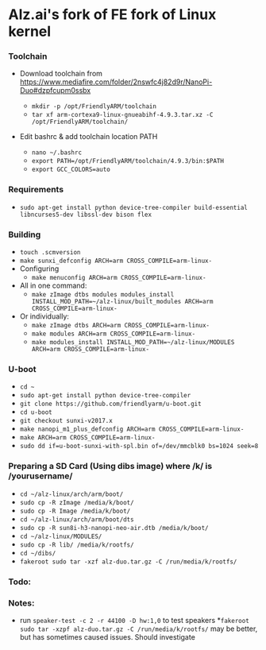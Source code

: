 Alz.ai's fork of FE fork of Linux kernel
============

### Toolchain
* Download toolchain from https://www.mediafire.com/folder/2nswfc4j82d9r/NanoPi-Duo#dzpfcupm0ssbx
	 * `mkdir -p /opt/FriendlyARM/toolchain`
	 * `tar xf arm-cortexa9-linux-gnueabihf-4.9.3.tar.xz -C /opt/FriendlyARM/toolchain/`

* Edit bashrc & add toolchain location PATH

	* `nano ~/.bashrc`
	* `export PATH=/opt/FriendlyARM/toolchain/4.9.3/bin:$PATH`
	* `export GCC_COLORS=auto`
### Requirements
* `sudo apt-get install python device-tree-compiler build-essential libncurses5-dev libssl-dev bison flex`

### Building
* `touch .scmversion`
* `make sunxi_defconfig ARCH=arm CROSS_COMPILE=arm-linux-`
* Configuring
	* `make menuconfig ARCH=arm CROSS_COMPILE=arm-linux-`
* All in one command:
	* `make zImage dtbs modules modules_install INSTALL_MOD_PATH=~/alz-linux/built_modules ARCH=arm CROSS_COMPILE=arm-linux-`
* Or individually:
	* `make zImage dtbs ARCH=arm CROSS_COMPILE=arm-linux-`
	* `make modules ARCH=arm CROSS_COMPILE=arm-linux-`
	* `make modules_install INSTALL_MOD_PATH=~/alz-linux/MODULES ARCH=arm CROSS_COMPILE=arm-linux-`

### U-boot
* `cd ~`
* `sudo apt-get install python device-tree-compiler`
* `git clone https://github.com/friendlyarm/u-boot.git`
* `cd u-boot`
* `git checkout sunxi-v2017.x`
* `make nanopi_m1_plus_defconfig ARCH=arm CROSS_COMPILE=arm-linux-`
* `make ARCH=arm CROSS_COMPILE=arm-linux-`
* `sudo dd if=u-boot-sunxi-with-spl.bin of=/dev/mmcblk0 bs=1024 seek=8`

### Preparing a SD Card (Using dibs image) where /k/ is /yourusername/
* `cd ~/alz-linux/arch/arm/boot/`
* `sudo cp -R zImage /media/k/boot/`
* `sudo cp -R Image /media/k/boot/`
* `cd ~/alz-linux/arch/arm/boot/dts`
* `sudo cp -R sun8i-h3-nanopi-neo-air.dtb /media/k/boot/`
* `cd ~/alz-linux/MODULES/`
* `sudo cp -R lib/ /media/k/rootfs/`
* `cd ~/dibs/`
* `fakeroot sudo tar -xzf alz-duo.tar.gz -C /run/media/k/rootfs/`

### Todo:

### Notes:
* run `speaker-test -c 2 -r 44100 -D hw:1,0` to test speakers
*`fakeroot sudo tar -xzpf alz-duo.tar.gz -C /run/media/k/rootfs/` may be better, but has sometimes caused issues. Should investigate
